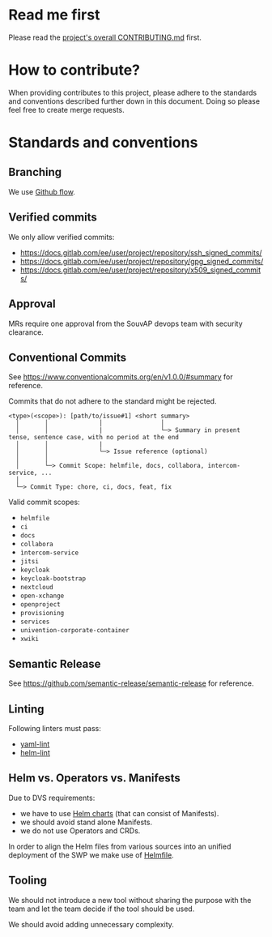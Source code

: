 <!--
SPDX-FileCopyrightText: 2023 Bundesministerium des Innern und für Heimat, PG ZenDiS "Projektgruppe für Aufbau ZenDiS"
SPDX-License-Identifier: Apache-2.0
-->

# Read me first

Please read the [project's overall CONTRIBUTING.md](https://gitlab.opencode.de/bmi/souveraener_arbeitsplatz/info/-/blob/main/CONTRIBUTING.md) first.

# How to contribute?

When providing contributes to this project, please adhere to the standards and conventions described further down in this document. Doing so please feel free to create merge requests.

# Standards and conventions

## Branching

We use [Github flow](https://docs.github.com/en/get-started/quickstart/github-flow).

## Verified commits

We only allow verified commits:
- https://docs.gitlab.com/ee/user/project/repository/ssh_signed_commits/
- https://docs.gitlab.com/ee/user/project/repository/gpg_signed_commits/
- https://docs.gitlab.com/ee/user/project/repository/x509_signed_commits/

## Approval

MRs require one approval from the SouvAP devops team with security clearance.

## Conventional Commits

See https://www.conventionalcommits.org/en/v1.0.0/#summary for reference.

Commits that do not adhere to the standard might be rejected.

```text
<type>(<scope>): [path/to/issue#1] <short summary>
  │       │              │                │
  │       │              |                └─> Summary in present tense, sentence case, with no period at the end
  │       │              |
  │       │              └─> Issue reference (optional)
  │       │
  │       └─> Commit Scope: helmfile, docs, collabora, intercom-service, ...
  │
  └─> Commit Type: chore, ci, docs, feat, fix
```
Valid commit scopes:
- `helmfile`
- `ci`
- `docs`
- `collabora`
- `ìntercom-service`
- `jitsi`
- `keycloak`
- `keycloak-bootstrap`
- `nextcloud`
- `open-xchange`
- `openproject`
- `provisioning`
- `services`
- `univention-corporate-container`
- `xwiki`

## Semantic Release

See https://github.com/semantic-release/semantic-release for reference.

## Linting

Following linters must pass:
- [yaml-lint](https://github.com/adrienverge/yamllint)
- [helm-lint](https://helm.sh/docs/helm/helm_lint/)

## Helm vs. Operators vs. Manifests

Due to DVS requirements:

- we have to use [Helm charts](https://helm.sh/) (that can consist of Manifests).
- we should avoid stand alone Manifests.
- we do not use Operators and CRDs.

In order to align the Helm files from various sources into an unified deployment of the SWP we make use of [Helmfile](https://github.com/helmfile/helmfile).

## Tooling

We should not introduce a new tool without sharing the purpose with the team and let the team decide if the tool should be used.

We should avoid adding unnecessary complexity.
